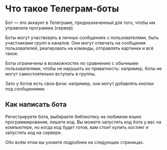# Что такое Телеграм-боты

Бот — это аккаунт в Телеграме, предназначенный для того, чтобы им управляла программа (сервер).

Боты могут участвовать в личных сообщениях с пользователями, быть участниками групп и каналов. Они могут отвечать
на сообщения пользователей, реагировать на команды, отправлять картинки и всё такое.

Боты ограничены в возможностях по сравнению с обычными пользователями, чтобы не нарушать их приватность:
например, боты не могут самостоятельно вступать в группы.

Зато у ботов есть свои фичи: например, они могут добавлять кнопки под сообщениями.

## Как написать бота

Регистрируете бота, выбираете библиотеку на любимом языке программирования, пишете код. Вы можете запустить код бота у
вас на компьютере, но когда код будет готов, вам стоит купить хостинг и запустить код на сервере.

Обо всём этом вы узнаете подробнее на следующих страницах.
